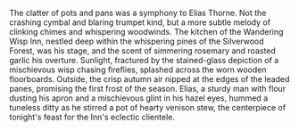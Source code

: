 The clatter of pots and pans was a symphony to Elias Thorne. Not the crashing cymbal and blaring trumpet kind, but a more subtle melody of clinking chimes and whispering woodwinds. The kitchen of the Wandering Wisp Inn, nestled deep within the whispering pines of the Silverwood Forest, was his stage, and the scent of simmering rosemary and roasted garlic his overture.  Sunlight, fractured by the stained-glass depiction of a mischievous wisp chasing fireflies, splashed across the worn wooden floorboards. Outside, the crisp autumn air nipped at the edges of the leaded panes, promising the first frost of the season.  Elias, a sturdy man with flour dusting his apron and a mischievous glint in his hazel eyes, hummed a tuneless ditty as he stirred a pot of hearty venison stew, the centerpiece of tonight's feast for the Inn's eclectic clientele.
